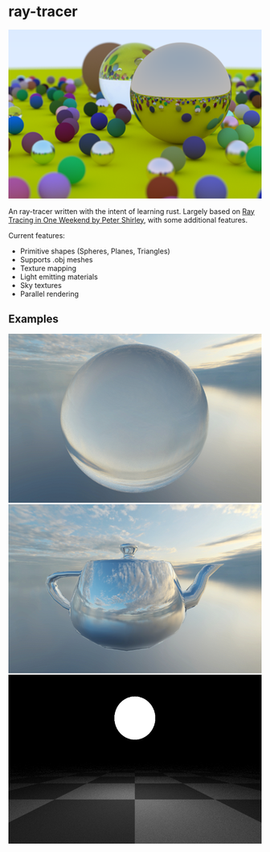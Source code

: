 # ray-tracer

![weekend](assets/examples/weekend.png)

An ray-tracer written with the intent of learning rust. Largely based on [Ray Tracing in One Weekend
 by Peter Shirley](https://raytracing.github.io/books/RayTracingInOneWeekend.html), with some additional
 features.

 Current features:
 * Primitive shapes (Spheres, Planes, Triangles)
 * Supports .obj meshes
 * Texture mapping
 * Light emitting materials
 * Sky textures
 * Parallel rendering

## Examples
![sky texture](assets/examples/orb.png)
![teapot](assets/examples/teapot_metal.png)
![light](assets/examples/light.png)
